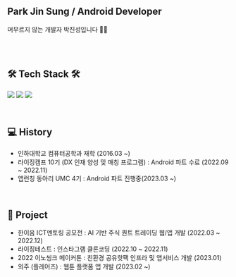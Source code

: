 
<h2>Park Jin Sung / Android Developer </h2>
머무르지 않는 개발자 박진성입니다 🏃‍♂️

</br></br>

<h2><b>🛠 Tech Stack 🛠</b></h2>

<img src="https://img.shields.io/badge/Android-green?style=flat-square&logo=Android&logoColor=white"/></a>
<img src="https://img.shields.io/badge/Python-blue?style=flat-square&logo=Python&logoColor=white"/></a>
<img src="https://img.shields.io/badge/Kotlin-F48E00?style=flat-square&logo=Kotlin&logoColor=white"/></a>

</br>

<h2><b>💻 History </b></h2>

- 인하대학교 컴퓨터공학과 재학 (2016.03 ~) 
- 라이징캠프 10기 (DX 인재 양성 및 매칭 프로그램) : Android 파트 수료 (2022.09 ~ 2022.11)
- 앱런칭 동아리 UMC 4기 : Android 파트 진행중(2023.03 ~)

</br>

<h2><b>📒 Project </b></h2>

- 한이음 ICT멘토링 공모전 :  AI 기반 주식 퀀트 트레이딩 웹/앱 개발 (2022.03 ~ 2022.12)
- 라이징테스트 : 인스타그램 클론코딩 (2022.10 ~ 2022.11)
- 2022 이노씽크 메이커톤 : 친환경 공유핫팩 인프라 및 앱서비스 개발 (2023.01)
- 외주 (플레어즈) : 웹툰 플랫폼 앱 개발 (2023.02 ~)



